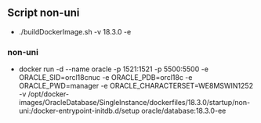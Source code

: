 ## Script non-uni
* ./buildDockerImage.sh -v 18.3.0 -e

### non-uni
* docker run -d --name oracle -p 1521:1521 -p 5500:5500 -e ORACLE_SID=orcl18cnuc -e ORACLE_PDB=orcl18c -e ORACLE_PWD=manager -e ORACLE_CHARACTERSET=WE8MSWIN1252 -v /opt/docker-images/OracleDatabase/SingleInstance/dockerfiles/18.3.0/startup/non-uni:/docker-entrypoint-initdb.d/setup oracle/database:18.3.0-ee